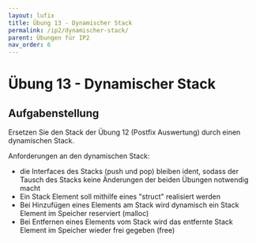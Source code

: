 ```yaml
---
layout: lufix
title: Übung 13 - Dynamischer Stack
permalink: /ip2/dynamischer-stack/
parent: Übungen für IP2
nav_order: 6
---
```


# Übung 13 - Dynamischer Stack

## Aufgabenstellung

Ersetzen Sie den Stack der Übung 12 (Postfix Auswertung) durch einen dynamischen Stack.

Anforderungen an den dynamischen Stack:

- die Interfaces des Stacks (push und pop) bleiben ident, sodass der Tausch des Stacks keine Änderungen der beiden Übungen notwendig macht
- Ein Stack Element soll mithilfe eines "struct" realisiert werden
- Bei Hinzufügen eines Elements am Stack wird dynamisch ein Stack Element im Speicher reserviert (malloc)
- Bei Entfernen eines Elements vom Stack wird das entfernte Stack Element im Speicher wieder frei gegeben (free)
